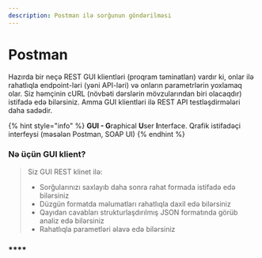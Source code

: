 ```yaml
---
description: Postman ilə sorğunun göndərilməsi
---
```


# Postman

Hazırda bir neçə REST GUI klientləri (proqram təminatları) vardır ki, onlar ilə rahatlıqla endpoint-ləri (yəni API-ləri) və onların parametrlərin yoxlamaq olar. Siz həmçinin cURL (növbəti dərslərin mövzularından biri olacaqdır) istifadə edə bilərsiniz. Amma GUI klientləri ilə REST API testləşdirmələri daha sadədir.

{% hint style="info" %}
**GUI - G**raphical **U**ser **I**nterface. Qrafik istifadəçi interfeysi (məsələn Postman, SOAP UI)
{% endhint %}

### Nə üçün GUI klient?

> Siz GUI REST klinet ilə:
>
> * Sorğularınızı saxlayıb daha sonra rahat formada istifadə edə bilərsiniz
> * Düzgün formatda məlumatları rahatlıqla daxil edə bilərsiniz
> * Qayıdan cavabları strukturlaşdırılmış JSON formatında görüb analiz edə bilərsiniz
> * Rahatlıqla parametləri əlavə edə bilərsiniz

### ****
